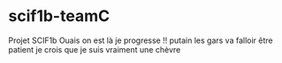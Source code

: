 # scif1b-teamC
Projet SCIF1b
Ouais on est là je progresse !! 
putain les gars va falloir être patient je crois que je suis vraiment une chèvre
